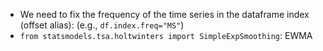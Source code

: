 * We need to fix the frequency of the time series in the dataframe index (offset alias): (e.g., `df.index.freq="MS"`)
* `from statsmodels.tsa.holtwinters import SimpleExpSmoothing`: EWMA